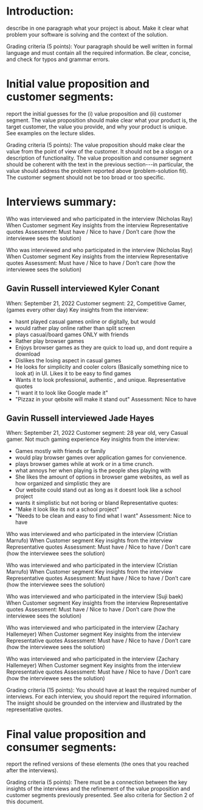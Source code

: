 # Introduction:
describe in one paragraph what your project is about. Make it clear what problem your software is solving and the context of the solution.

Grading criteria (5 points): Your paragraph should be well written in formal language and must contain all the required information. Be clear, concise, and check for typos and grammar errors. 

# Initial value proposition and customer segments: 
report the initial guesses for the (i) value proposition and (ii) customer segment. The value proposition should make clear what your product is, the target customer, the value you provide, and why your product is unique. See examples on the lecture slides.

Grading criteria (5 points): The value proposition should make clear the value from the point of view of the customer. It should not be a slogan or a description of functionality. The value proposition and consumer segment should be coherent with the text in the previous section---in particular, the value should address the problem reported above (problem-solution fit). The customer segment should not be too broad or too specific. 

# Interviews summary:

Who was interviewed and who participated in the interview (Nicholas Ray)
When
Customer segment
Key insights from the interview
Representative quotes
Assessment: Must have / Nice to have / Don’t care (how the interviewee sees the solution)

Who was interviewed and who participated in the interview (Nicholas Ray)
When
Customer segment
Key insights from the interview
Representative quotes
Assessment: Must have / Nice to have / Don’t care (how the interviewee sees the solution)

## Gavin Russell interviewed Kyler Conant
When: September 21, 2022
Customer segment: 22, Competitive Gamer, (games every other day)
Key insights from the interview: 
- hasnt played casual games online or digitally, but would
- would rather play online rather than split screen
- plays casual/board games ONLY with friends
- Rather play browser games
- Enjoys browser games as they are quick to load up, and dont require a download
- Dislikes the losing aspect in casual games 
- He looks for simplicity and cooler colors (Basically something nice to look at) in UI. Likes it to be easy to find games 
- Wants it to look professional, authentic , and unique.
Representative quotes
- "I want it to look like Google made it"
- "Pizzaz in your qebsite will make it stand out"
Assessment: Nice to have

## Gavin Russell interviewed Jade Hayes
When: September 21, 2022
Customer segment: 28 year old, very Casual gamer. Not much gaming experience
Key insights from the interview: 
- Games mostly with friends or family
- would play browser games over application games for convienence.
- plays browser games while at work or in a time crunch. 
- what annoys her when playing is the people shes playing with
- She likes the amount of options in browser game websites, as well as how organized and simplistic they are
- Our website could stand out as long as it doesnt look like a school project
- wants it simplistic but not boring or bland
Representative quotes:
- "Make it look like its not a school project"
- "Needs to be clean and easy to find what I want"
Assessment: Nice to have

Who was interviewed and who participated in the interview (Cristian Marrufo)
When
Customer segment
Key insights from the interview
Representative quotes
Assessment: Must have / Nice to have / Don’t care (how the interviewee sees the solution)

Who was interviewed and who participated in the interview (Cristian Marrufo)
When
Customer segment
Key insights from the interview
Representative quotes
Assessment: Must have / Nice to have / Don’t care (how the interviewee sees the solution)

Who was interviewed and who participated in the interview (Suji baek)
When
Customer segment
Key insights from the interview
Representative quotes
Assessment: Must have / Nice to have / Don’t care (how the interviewee sees the solution)

Who was interviewed and who participated in the interview (Zachary Hallemeyer)
When
Customer segment
Key insights from the interview
Representative quotes
Assessment: Must have / Nice to have / Don’t care (how the interviewee sees the solution)

Who was interviewed and who participated in the interview (Zachary Hallemeyer)
When
Customer segment
Key insights from the interview
Representative quotes
Assessment: Must have / Nice to have / Don’t care (how the interviewee sees the solution)

Grading criteria (15 points): You should have at least the required number of interviews. For each interview, you should report the required information. The insight should be grounded on the interview and illustrated by the representative quotes. 

# Final value proposition and consumer segments:
report the refined versions of these elements (the ones that you reached after the interviews). 

Grading criteria (5 points): There must be a connection between the key insights of the interviews and the refinement of the value proposition and customer segments previously presented. See also criteria for Section 2 of this document. 
